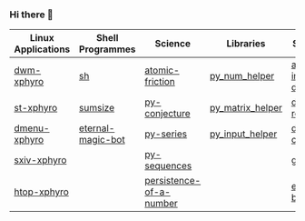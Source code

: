 ### Hi there 👋

| Linux Applications | Shell Programmes  | Science                 | Libraries        | Scrapers/Bots           | Plugins     |
|--------------------|-------------------|-------------------------|------------------|-------------------------|-------------|
| [dwm-xphyro](https://github.com/XPhyro/dwm-xphyro)         | [sh](https://github.com/XPhyro/sh)                | [atomic-friction](https://github.com/XPhyro/atomic-friction)         | [py_num_helper](https://github.com/XPhyro/py_num_helper)    | [amazon-image-downloader](https://github.com/XPhyro/amazon-image-downloader) | [toggle-bool](https://github.com/XPhyro/toggle-bool) |
| [st-xphyro](https://github.com/XPhyro/st-xphyro)          | [sumsize](https://github.com/XPhyro/sumsize)           | [py-conjecture](https://github.com/XPhyro/py-conjecture)           | [py_matrix_helper](https://github.com/XPhyro/py_matrix_helper) | [discord-retweet-bot](https://github.com/XPhyro/discord-retweet-bot)     |             |
| [dmenu-xphyro](https://github.com/XPhyro/dmenu-xphyro)       | [eternal-magic-bot](https://github.com/XPhyro/eternal-magic-bot) | [py-series](https://github.com/XPhyro/py-series)               | [py_input_helper](https://github.com/XPhyro/py_input_helper)  | [discord-corona-bot](https://github.com/XPhyro/discord-corona-bot)      |             |
| [sxiv-xphyro](https://github.com/XPhyro/sxiv-xphyro)        |                   | [py-sequences](https://github.com/XPhyro/py-sequences)            |                  | [gpupmanager](https://github.com/XPhyro/gpupmanager)             |             |
| [htop-xphyro](https://github.com/XPhyro/htop-xphyro)        |                   | [persistence-of-a-number](https://github.com/XPhyro/persistence-of-a-number) |                  | [eternal_magic-bot](https://github.com/XPhyro/eternal_magic-bot)       |             |

<!--
**XPhyro/XPhyro** is a ✨ _special_ ✨ repository because its `README.md` (this file) appears on your GitHub profile.

Here are some ideas to get you started:

- 🔭 I’m currently working on ...
- 🌱 I’m currently learning ...
- 👯 I’m looking to collaborate on ...
- 🤔 I’m looking for help with ...
- 💬 Ask me about ...
- 📫 How to reach me: ...
- 😄 Pronouns: ...
- ⚡ Fun fact: ...
-->
